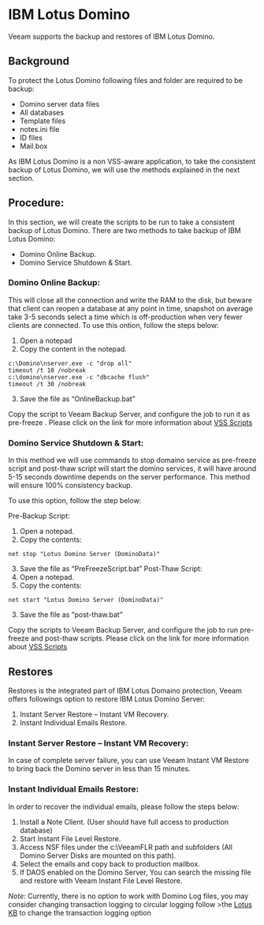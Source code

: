 # IBM Lotus Domino

Veeam supports the backup and restores of IBM Lotus Domino.

## Background

To protect the Lotus Domino following files and folder are required to be backup:

-	Domino server data files
-	All databases
-	Template files
-	notes.ini file
-	ID files
-	Mail.box

As IBM Lotus Domino is a non VSS-aware application, to take the consistent backup of Lotus Domino, we will use the methods explained in the next section.

## Procedure: 

In this section, we will create the scripts to be run to take a consistent backup of Lotus Domino. There are two methods to take backup of IBM Lotus Domino:

-	Domino Online Backup.
-	Domino Service Shutdown & Start.

### Domino Online Backup:

This will close all the connection and write the RAM to the disk, but beware that client can reopen a database at any point in time, snapshot on average take 3-5 seconds select a time which is off-production when very fewer clients are connected. To use this ontion, follow the steps below:

1.	Open a notepad
2.	Copy the content in the notepad.

```
c:\Domino\nserver.exe -c "drop all"
timeout /t 10 /nobreak
c:\domino\nserver.exe -c "dbcache flush"
timeout /t 30 /nobreak
```

3.	Save the file as “OnlineBackup.bat”

Copy the script to Veeam Backup Server, and configure the job to run it as pre-freeze . Please click on the link for more information about [VSS Scripts](https://helpcenter.veeam.com/docs/backup/vsphere/backup_job_vss_scripts_vm.html?ver=95) 

### Domino Service Shutdown & Start:

In this method we will use commands to stop domaino service as pre-freeze script and post-thaw script will start the domino services, it will have around 5-15 seconds downtime depends on the server performance. This method will ensure 100% consistency backup.

To use this option, follow the step below:

Pre-Backup Script:

1.	Open a notepad.
2.	Copy the contents:

`net stop "Lotus Domino Server (DominoData)"`

3.	Save the file as “PreFreezeScript.bat”
Post-Thaw Script:
1.	Open a notepad.
2.	Copy the contents:

`net start "Lotus Domino Server (DominoData)"`

3.	Save the file as “post-thaw.bat”

Copy the scripts to Veeam Backup Server, and configure the job to run pre-freeze and post-thaw scripts. Please click on the link for more information about [VSS Scripts](https://helpcenter.veeam.com/docs/backup/vsphere/backup_job_vss_scripts_vm.html?ver=95) 

## Restores

Restores is the integrated part of IBM Lotus Domaino protection, Veeam offers followings option to restore IBM Lotus Domino Server:
1.	Instant Server Restore – Instant VM Recovery.
2.	Instant Individual Emails Restore. 	

### Instant Server Restore – Instant VM Recovery:

In case of complete server failure, you can use Veeam Instant VM Restore to bring back the Domino server in less than 15 minutes.

### Instant Individual Emails Restore:

In order to recover the individual emails, please follow the steps below:

1.	Install a Note Client. (User should have full access to production database)
2.	Start Instant File Level Restore.
3.	Access NSF files under the c:\VeeamFLR path and subfolders (All Domino Server Disks are mounted on this path).
4.	Select the emails and copy back to production mailbox.
5.	If DAOS enabled on the Domino Server, You can search the missing file and restore with Veeam Instant File Level Restore.

*Note:* Currently, there is no option to work with Domino Log files, you may consider changing transaction logging to circular logging follow >the [Lotus KB](https://www.ibm.com/support/knowledgecenter/en/SSKTMJ_9.0.1/admin/admn_settingupadominoserverfortransactionlogging_t.html) to change the transaction logging option  
